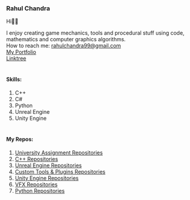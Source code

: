 ### Rahul Chandra 

Hi👋🏻 <br>

I enjoy creating game mechanics, tools and procedural stuff using code, mathematics and computer graphics algorithms.<br>
How to reach me: rahulchandra99@gmail.com<br>
<a href="https://www.rahulchandraportfolio.com/" target="_blank"> My Portfolio <br></a>
<a href="https://www.rahulchandraportfolio.com/" target="_blank"> Linktree <br></a>
#
#### Skills:

1. C++
2. C#
3. Python
4. Unreal Engine
5. Unity Engine

#

#### My Repos:

1. <a href="https://github.com/stars/RahulChandra99/lists/university-assignments"> University Assignment Repositories </a>
2. <a href="https://github.com/stars/RahulChandra99/lists/c-projects"> C++ Repositories </a>
3. <a href="https://github.com/stars/RahulChandra99/lists/unreal-projects"> Unreal Engine Repositories </a>
4. <a href="https://github.com/stars/RahulChandra99/lists/tools-and-plugins"> Custom Tools & Plugins Repositories </a>
5. <a href="https://github.com/stars/RahulChandra99/lists/unity-projects"> Unity Engine Repositories </a>
6. <a href="https://github.com/stars/RahulChandra99/lists/vfx-repos"> VFX Repositories </a>
7. <a href="https://github.com/stars/RahulChandra99/lists/python-projects"> Python Repositories </a>

#

<!-- #### Featured Repositories: 

[![GitHub Repo](https://github-readme-stats.vercel.app/api/pin/?username=VerzatileDevOrg&repo=Programming_HandBook&theme=react&hide_border=true)](https://github.com/RahulChandra99/learning-advanced-programming-concepts) -->



